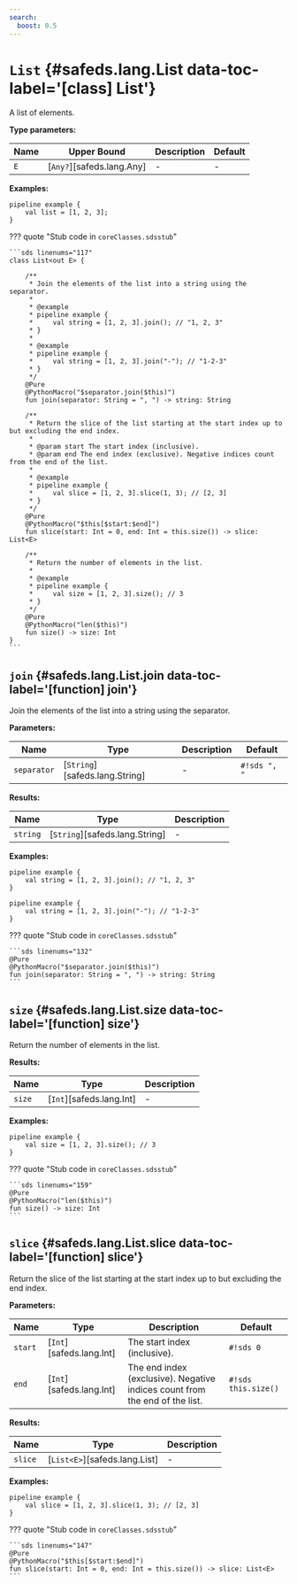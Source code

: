 ```yaml
---
search:
  boost: 0.5
---
```


[//]: # (DO NOT EDIT THIS FILE DIRECTLY. Instead, edit the corresponding stub file and execute `npm run docs:api`.)

# <code class="doc-symbol doc-symbol-class"></code> `List` {#safeds.lang.List data-toc-label='[class] List'}

A list of elements.

**Type parameters:**

| Name | Upper Bound | Description | Default |
|------|-------------|-------------|---------|
| `E` | [`Any?`][safeds.lang.Any] | - | - |

**Examples:**

```sds
pipeline example {
    val list = [1, 2, 3];
}
```

??? quote "Stub code in `coreClasses.sdsstub`"

    ```sds linenums="117"
    class List<out E> {

        /**
         * Join the elements of the list into a string using the separator.
         *
         * @example
         * pipeline example {
         *     val string = [1, 2, 3].join(); // "1, 2, 3"
         * }
         *
         * @example
         * pipeline example {
         *     val string = [1, 2, 3].join("-"); // "1-2-3"
         * }
         */
        @Pure
        @PythonMacro("$separator.join($this)")
        fun join(separator: String = ", ") -> string: String

        /**
         * Return the slice of the list starting at the start index up to but excluding the end index.
         *
         * @param start The start index (inclusive).
         * @param end The end index (exclusive). Negative indices count from the end of the list.
         *
         * @example
         * pipeline example {
         *     val slice = [1, 2, 3].slice(1, 3); // [2, 3]
         * }
         */
        @Pure
        @PythonMacro("$this[$start:$end]")
        fun slice(start: Int = 0, end: Int = this.size()) -> slice: List<E>

        /**
         * Return the number of elements in the list.
         *
         * @example
         * pipeline example {
         *     val size = [1, 2, 3].size(); // 3
         * }
         */
        @Pure
        @PythonMacro("len($this)")
        fun size() -> size: Int
    }
    ```

## <code class="doc-symbol doc-symbol-function"></code> `join` {#safeds.lang.List.join data-toc-label='[function] join'}

Join the elements of the list into a string using the separator.

**Parameters:**

| Name | Type | Description | Default |
|------|------|-------------|---------|
| `separator` | [`String`][safeds.lang.String] | - | `#!sds ", "` |

**Results:**

| Name | Type | Description |
|------|------|-------------|
| `string` | [`String`][safeds.lang.String] | - |

**Examples:**

```sds hl_lines="2"
pipeline example {
    val string = [1, 2, 3].join(); // "1, 2, 3"
}
```
```sds hl_lines="2"
pipeline example {
    val string = [1, 2, 3].join("-"); // "1-2-3"
}
```

??? quote "Stub code in `coreClasses.sdsstub`"

    ```sds linenums="132"
    @Pure
    @PythonMacro("$separator.join($this)")
    fun join(separator: String = ", ") -> string: String
    ```

## <code class="doc-symbol doc-symbol-function"></code> `size` {#safeds.lang.List.size data-toc-label='[function] size'}

Return the number of elements in the list.

**Results:**

| Name | Type | Description |
|------|------|-------------|
| `size` | [`Int`][safeds.lang.Int] | - |

**Examples:**

```sds hl_lines="2"
pipeline example {
    val size = [1, 2, 3].size(); // 3
}
```

??? quote "Stub code in `coreClasses.sdsstub`"

    ```sds linenums="159"
    @Pure
    @PythonMacro("len($this)")
    fun size() -> size: Int
    ```

## <code class="doc-symbol doc-symbol-function"></code> `slice` {#safeds.lang.List.slice data-toc-label='[function] slice'}

Return the slice of the list starting at the start index up to but excluding the end index.

**Parameters:**

| Name | Type | Description | Default |
|------|------|-------------|---------|
| `start` | [`Int`][safeds.lang.Int] | The start index (inclusive). | `#!sds 0` |
| `end` | [`Int`][safeds.lang.Int] | The end index (exclusive). Negative indices count from the end of the list. | `#!sds this.size()` |

**Results:**

| Name | Type | Description |
|------|------|-------------|
| `slice` | [`List<E>`][safeds.lang.List] | - |

**Examples:**

```sds hl_lines="2"
pipeline example {
    val slice = [1, 2, 3].slice(1, 3); // [2, 3]
}
```

??? quote "Stub code in `coreClasses.sdsstub`"

    ```sds linenums="147"
    @Pure
    @PythonMacro("$this[$start:$end]")
    fun slice(start: Int = 0, end: Int = this.size()) -> slice: List<E>
    ```
